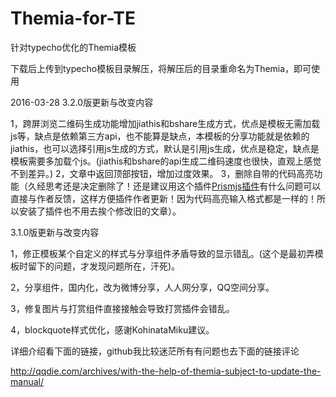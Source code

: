 # Themia-for-TE
针对typecho优化的Themia模板

下载后上传到typecho模板目录解压，将解压后的目录重命名为Themia，即可使用

2016-03-28
3.2.0版更新与改变内容

1，跨屏浏览二维码生成功能增加jiathis和bshare生成方式，优点是模板无需加载js等，缺点是依赖第三方api，也不能算是缺点，本模板的分享功能就是依赖的jiathis，也可以选择引用js生成的方式，默认是引用js生成，优点是稳定，缺点是模板需要多加载个js。(jiathis和bshare的api生成二维码速度也很快，直观上感觉不到差异。)
2，文章中返回顶部按钮，增加过度效果。
3，删除自带的代码高亮功能（久经思考还是决定删除了！还是建议用这个插件<a href="https://github.com/WiseClock/Prismjs" target="_blank">Prismjs插件</a>有什么问题可以直接与作者反馈，这样方便插件作者更新！因为代码高亮输入格式都是一样的！所以安装了插件也不用去挨个修改旧的文章）。

3.1.0版更新与改变内容

1，修正模板某个自定义的样式与分享组件矛盾导致的显示错乱。(这个是最初弄模板时留下的问题，才发现问题所在，汗死)。

2，分享组件，国内化，改为微博分享，人人网分享，QQ空间分享。

3，修复图片与打赏组件直接接触会导致打赏插件会错乱。

4，blockquote样式优化，感谢KohinataMiku建议。

详细介绍看下面的链接，github我比较迷茫所有有问题也去下面的链接评论

http://qqdie.com/archives/with-the-help-of-themia-subject-to-update-the-manual/
